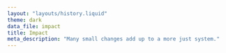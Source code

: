 ```yaml
---
layout: "layouts/history.liquid"
theme: dark
data_file: impact
title: Impact
meta_description: "Many small changes add up to a more just system."
---
```

